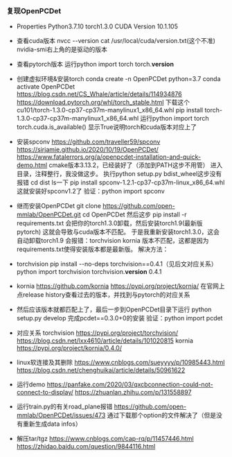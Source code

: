 ### 复现OpenPCDet

- Properties
Python3.7.10
torch1.3.0
CUDA Version 10.1.105
- 查看cuda版本
nvcc --version
cat /usr/local/cuda/version.txt(这个不准)
nvidia-smi右上角的是驱动的版本
- 查看pytorch版本
运行python
import torch
torch.__version__
- 创建虚拟环境&安装torch
conda create -n OpenPCDet python=3.7
conda activate OpenPCDet
https://blog.csdn.net/CS_Whale/article/details/114934876
https://download.pytorch.org/whl/torch_stable.html
下载这个cu101/torch-1.3.0-cp37-cp37m-manylinux1_x86_64.whl
pip install torch-1.3.0-cp37-cp37m-manylinux1_x86_64.whl
运行python
import torch
torch.cuda.is_available()
显示True说明torch和cuda版本对应上了

- 安装spconv
https://github.com/traveller59/spconv
https://sirjamie.github.io/2020/10/19/OpenPCDet/
https://www.fatalerrors.org/a/openpcdet-installation-and-quick-demo.html
cmake版本3.13.2，已经装好了（添加到PATH这步不用管）
进入目录，注释整行，我没做这步。
执行python setup.py bdist_wheel这步没有报错
cd dist
ls一下
pip install spconv-1.2.1-cp37-cp37m-linux_x86_64.whl
这就安装好spconv1.2了
验证：python    import spconv


- 继而安装OpenPCDet
git clone https://github.com/open-mmlab/OpenPCDet.git
cd OpenPCDet
然后这步
pip install -r requirements.txt
会把你的torch1.3.0卸载，然后安装torch1.9(最新版pytorch)
这就会导致与cuda版本不匹配。
于是我重新安装torch1.3.0，这会自动卸载torch1.9
会报错：torchvision  kornia  版本不匹配，这都是因为requirements.txt使得安装版本都是最新版。
解决方法：

- torchvision
pip install --no-deps torchvision==0.4.1（见后文对应关系）
python
import torchvision
torchvision.__version__
0.4.1

- kornia
https://github.com/kornia
https://pypi.org/project/kornia/
在官网上点release history查看过去的版本，并找到与pytorch的对应关系

- 然后应该版本就都匹配上了，最后一步到OpenPCDet目录下运行
python setup.py develop
完成pcdet==0.3.0+0的安装
验证：python    import pcdet

- 对应关系
torchvision
https://pypi.org/project/torchvision/
https://blog.csdn.net/lxx4610/article/details/101020815
kornia
https://pypi.org/project/kornia/0.4.0/

- linux软连接及其删除
https://www.cnblogs.com/sueyyyy/p/10985443.html
https://blog.csdn.net/chenghuikai/article/details/50961622

- 运行demo
https://panfake.com/2020/03/qxcbconnection-could-not-connect-to-display/
https://zhuanlan.zhihu.com/p/131558897

- 运行train.py的有关road_plane报错
https://github.com/open-mmlab/OpenPCDet/issues/473
通过下载那个option的文件解决了（但是没有重新生成data infos）

- 解压tar/tgz
https://www.cnblogs.com/cap-rq/p/11457446.html
https://zhidao.baidu.com/question/9844116.html

